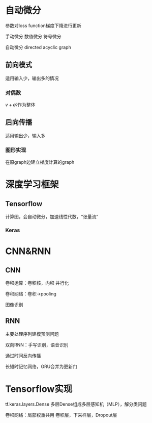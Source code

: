 # 自动微分
参数对loss function梯度下降进行更新

手动微分
数值微分
符号微分

自动微分 directed acyclic graph
## 前向模式
适用输入少，输出多的情况
### 对偶数
$v+\epsilon \dot{v}$作为整体
## 后向传播
适用输出少，输入多
### 图形实现
在原graph边建立梯度计算的graph
# 深度学习框架
## Tensorflow
计算图，会自动微分，加速线性代数，“张量流”

### Keras
# CNN&RNN
## CNN
卷积运算：卷积核，内积  并行化

卷积网络：卷积->pooling

图像识别
## RNN
主要处理序列建模预测问题

双向RNN：手写识别，语音识别

通过时间反向传播

长短时记忆网络，GRU合并为更新门
# Tensorflow实现
tf.keras.layers.Dense 
多层Dense组成多层感知机（MLP），解分类问题

卷积网络：局部权重共用  卷积层，下采样层，Dropout层

